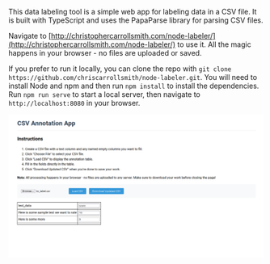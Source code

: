 This data labeling tool is a simple web app for labeling data in a CSV file. It is built with TypeScript and uses the PapaParse library for parsing CSV files.

Navigate to [http://christophercarrollsmith.com/node-labeler/](http://christophercarrollsmith.com/node-labeler/) to use it. All the magic happens in your browser - no files are uploaded or saved.

If you prefer to run it locally, you can clone the repo with `git clone https://github.com/chriscarrollsmith/node-labeler.git`. You will need to install Node and npm and then run `npm install` to install the dependencies. Run `npm run serve` to start a local server, then navigate to `http://localhost:8080` in your browser.

![screenshot](screenshot.png)